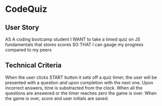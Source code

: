 # CodeQuiz

## User Story

AS A coding bootcamp student
I WANT to take a timed quiz on JS fundamentals that stores scores
SO THAT I can gauge my progress compared to my peers

## Technical Criteria

When the user clicks START button it sets off a quiz timer;
the user will be presented with a question and upon completion with the next one.
Upon incorrect answers, time is substracted from the clock.
When all the questions are answered or the timer reaches zero the game is over.
When the game is over, score and user initials are saved.
